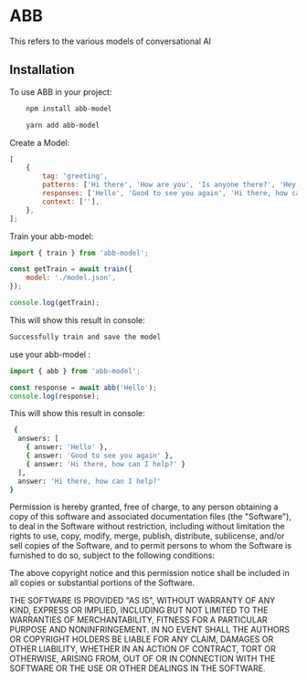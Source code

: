 # ABB

This refers to the various models of conversational AI

## Installation

To use ABB in your project:

```bash
    npm install abb-model
```

```bash
    yarn add abb-model
```

Create a Model:

```javascript
[
    {
        tag: 'greeting',
        patterns: ['Hi there', 'How are you', 'Is anyone there?', 'Hey', 'Hello', 'Good day'],
        responses: ['Hello', 'Good to see you again', 'Hi there, how can I help?'],
        context: [''],
    },
];
```

Train your abb-model:

```javascript
import { train } from 'abb-model';

const getTrain = await train({
    model: './model.json',
});

console.log(getTrain);
```

This will show this result in console:

```bash
Successfully train and save the model
```

use your abb-model :

```javascript
import { abb } from 'abb-model';

const response = await abb('Hello');
console.log(response);
```

This will show this result in console:

```bash
 {
  answers: [
    { answer: 'Hello' },
    { answer: 'Good to see you again' },
    { answer: 'Hi there, how can I help?' }
  ],
  answer: 'Hi there, how can I help?'
}
```

Permission is hereby granted, free of charge, to any person obtaining
a copy of this software and associated documentation files (the
"Software"), to deal in the Software without restriction, including
without limitation the rights to use, copy, modify, merge, publish,
distribute, sublicense, and/or sell copies of the Software, and to
permit persons to whom the Software is furnished to do so, subject to
the following conditions:

The above copyright notice and this permission notice shall be
included in all copies or substantial portions of the Software.

THE SOFTWARE IS PROVIDED "AS IS", WITHOUT WARRANTY OF ANY KIND,
EXPRESS OR IMPLIED, INCLUDING BUT NOT LIMITED TO THE WARRANTIES OF
MERCHANTABILITY, FITNESS FOR A PARTICULAR PURPOSE AND
NONINFRINGEMENT. IN NO EVENT SHALL THE AUTHORS OR COPYRIGHT HOLDERS BE
LIABLE FOR ANY CLAIM, DAMAGES OR OTHER LIABILITY, WHETHER IN AN ACTION
OF CONTRACT, TORT OR OTHERWISE, ARISING FROM, OUT OF OR IN CONNECTION
WITH THE SOFTWARE OR THE USE OR OTHER DEALINGS IN THE SOFTWARE.
